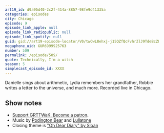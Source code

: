 ```yaml
---
art19_id: d9a95d40-2c2f-414a-8857-98fe9d41335a
categories: episodes
city: Chicago
episode: 9
episode_link_apple: null
episode_link_radiopublic: null
episode_link_spotify: null
guid: gid://art19-episode-locator/V0/twCwL8ehxj-j15QZfQcFvhrZlJ9TdeBcZLpZadbd6VE
megaphone_uid: GUR6999925763
number: 509
permalink: /episode/509/
quote: Technically, I'm a witch
season: 5
simplecast_episode_id: XXXX
---
```


Danielle sings about arithmetic, Lydia remembers her grandfather, Robbie writes a letter to the universe, and much more. Recorded live in Chicago.

## Show notes
* [Support GRTTWaK. Become a patron](https://grownupsreadthingstheywroteaskids.com/support/?utm_source=podcast&utm_medium=referral&utm_campaign=509).
* Music by [Podington Bear](https://geo.itunes.apple.com/us/artist/podington-bear/id250459572?at=10lR7u&mt=1&app=music) and [Lullatone](https://geo.itunes.apple.com/us/artist/lullatone/id34467705?at=10lR7u&mt=1&app=music)
* Closing theme is ["Oh Dear Diary" by Sloan](http://sloan.spinshop.com/details/9850)